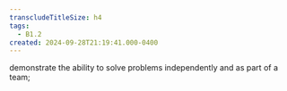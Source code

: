 ```yaml
---
transcludeTitleSize: h4
tags:
  - B1.2
created: 2024-09-28T21:19:41.000-0400
---
```

demonstrate the ability to solve problems independently and as part of a team; 